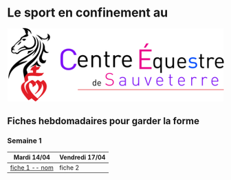 # Le sport en confinement au

![fiche](docs/logo2_v2.jpg)

## Fiches hebdomadaires pour garder la forme

### Semaine 1
Mardi 14/04  |  Vendredi 17/04
-------------|-----------------
[fiche 1 -- nom](https://github.com/CE-Sauveterre/sport-confinement/raw/master/fiches/fiche%201.pdf)  | fiche 2
